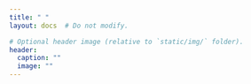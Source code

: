 ```yaml
---
title: " "
layout: docs  # Do not modify.

# Optional header image (relative to `static/img/` folder).
header:
  caption: ""
  image: ""
---
```


